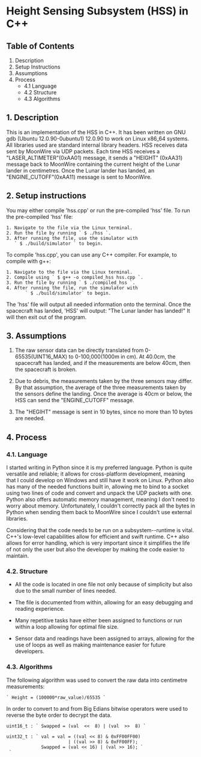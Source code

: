 
# Height Sensing Subsystem (HSS) in C++
                           
## Table of Contents

1. Description
2. Setup Instructions
3. Assumptions
4. Process
    - 4.1 Language
    - 4.2 Structure
    - 4.3 Algorithms

## 1. Description

   This is an implementation of the HSS in C++. It has been written on 
   GNU gdb (Ubuntu 12.0.90-0ubuntu1) 12.0.90 to work on Linux x86_64 
   systems. All libraries used are standard internal library headers. 
   HSS receives data sent by MoonWire via UDP packets. Each time HSS 
   receives a "LASER_ALTIMETER"(0xAA01) message, it sends a "HEIGHT"
   (0xAA31) message back to MoonWire containing the current height of 
   the Lunar lander in centimetres. Once the Lunar lander has landed, 
   an "ENGINE_CUTOFF"(0xAA11) message is sent to MoonWire.

## 2.  Setup instructions  

   You may either compile 'hss.cpp' or run the pre-compiled 'hss' file.
   To run the pre-compiled 'hss' file:

	1. Navigate to the file via the Linux terminal.
	2. Run the file by running ` $ ./hss `.
	3. After running the file, use the simulator with 
	   ` $ ./build/simulator ` to begin. 

   To compile 'hss.cpp', you can use any C++ compiler. For example,
   to compile with g++:

	1. Navigate to the file via the Linux terminal.
	2. Compile using ` $ g++ -o compiled_hss hss.cpp `.
	3. Run the file by running ` $ ./compiled_hss `.
	4. After running the file, run the simulator with 
           ` $ ./build/simulator` to begin. 

   The 'hss' file will output all needed information onto the terminal.
   Once the spacecraft has landed, 'HSS' will output: 
   	"The Lunar lander has landed!" 
   It will then exit out of the program.

## 3. Assumptions

   1. The raw sensor data can be directly translated from 
      0-65535(UINT16_MAX) to 0-100,000(1000m in cm). At 40.0cm, the
      spacecraft has landed, and if the measurements are below 40cm,
      then the spacecraft is broken.

   2. Due to debris, the measurements taken by the three sensors may 
      differ. By that assumption, the average of the three measurements
      taken by the sensors define the landing. Once the average is 40cm
      or below, the HSS can send the "ENGINE_CUTOFF" message.

   3. The "HEGIHT" message is sent in 10 bytes, since no more than 10 bytes
      are needed.

## 4. Process
 
### 4.1.  Language

   I started writing in Python since it is my preferred language. 
   Python is quite versatile and reliable; it allows for cross-platform 
   development, meaning that I could develop on Windows and still have 
   it work on Linux. Python also has many of the needed functions built in,
   allowing me to bind to a socket using two lines of code and convert and 
   unpack the UDP packets with one. Python also offers automatic memory 
   management, meaning I don't need to worry about memory. Unfortunately,
   I couldn't correctly pack all the bytes in Python when sending them back 
   to MoonWire since I couldn't use external libraries.

   Considering that the code needs to be run on a subsystem--runtime is vital.
   C++'s low-level capabilities allow for efficient and swift runtime. C++ also
   allows for error handling, which is very important since it simplifies the 
   life of not only the user but also the developer by making the code easier 
   to maintain. 

### 4.2.  Structure

   * All the code is located in one file not only because of simplicity but 
     also due to the small number of lines needed. 

   * The file is documented from within, allowing for an easy debugging and 
     reading experience.  

   * Many repetitive tasks have either been assigned to functions or run within 
     a loop allowing for optimal file size.

   * Sensor data and readings have been assigned to arrays, allowing for the 
     use of loops as well as making maintenance easier for future developers.

### 4.3.  Algorithms

   The following algorithm was used to convert the raw data into centimetre
   measurements:

	` Height = (100000*raw_value)/65535 `

   In order to convert to and from Big Edians bitwise operators were used to
   reverse the byte order to decrypt the data.

	uint16_t : ` Swapped = (val  <<  8) | (val  >>  8) `

	uint32_t : ` val = val = ((val << 8) & 0xFF00FF00) 
	                       | ((val >> 8) & 0xFF00FF); 
	             Swapped = (val << 16) | (val >> 16); `
     `
   

